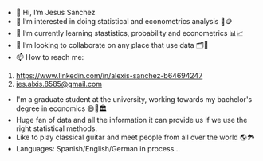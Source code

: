 - 👋 Hi, I’m Jesus Sanchez 
- 👀 I’m interested in doing statistical and econometrics analysis 🔎🪙
- 🌱 I’m currently learning stastistics, probability and econometrics 📊📈
- 💞️ I’m looking to collaborate on any place that use data 🗂📝
- 📫 How to reach me: 
1. https://www.linkedin.com/in/alexis-sanchez-b64694247
2. jes.alxis.8585@gmail.com

- I'm a graduate student at the university, working towards my bachelor's degree in economics 😄🏫🏛
- Huge fan of data and all the information it can provide us if we use the right statistical methods.
- Like to play classical guitar and meet people from all over the world 🌎🏞
- Languages: Spanish/English/German in process...

<!---
JesusSanchezM/JesusSanchezM is a ✨ special ✨ repository because its `README.md` (this file) appears on your GitHub profile.
You can click the Preview link to take a look at your changes.
--->
